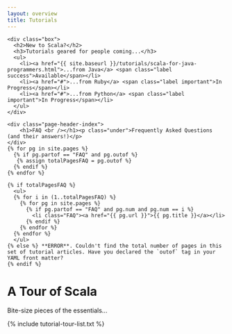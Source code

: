 ```yaml
---
layout: overview
title: Tutorials
---
```


<div class="span8">

	<div class="box">
      <h2>New to Scala?</h2>
      <h3>Tutorials geared for people coming...</h3>
	  <ul>
		<li><a href="{{ site.baseurl }}/tutorials/scala-for-java-programmers.html">...from Java</a> <span class="label success">Available</span></li>
		<li><a href="#">...from Ruby</a> <span class="label important">In Progress</span></li>
		<li><a href="#">...from Python</a> <span class="label important">In Progress</span></li>		
 	  </ul>
	</div>

	<div class="page-header-index">
	    <h1>FAQ <br /></h1><p class="under">Frequently Asked Questions (and their answers!)</p>
	</div>
	{% for pg in site.pages %}
	  {% if pg.partof == "FAQ" and pg.outof %}
	   {% assign totalPagesFAQ = pg.outof %}  
	  {% endif %}
	{% endfor %}

	{% if totalPagesFAQ %}
	  <ul>
	  {% for i in (1..totalPagesFAQ) %}
	    {% for pg in site.pages %}
	      {% if pg.partof == "FAQ" and pg.num and pg.num == i %}
	        <li class="FAQ"><a href="{{ pg.url }}">{{ pg.title }}</a></li>
	      {% endif %}
	    {% endfor %}
	  {% endfor %}
	  </ul>
	{% else %} **ERROR**. Couldn't find the total number of pages in this set of tutorial articles. Have you declared the `outof` tag in your YAML front matter?
	{% endif %}

</div>

<div class="span8">
  <div class="page-header-index">
    <h1>A Tour of Scala <br /></h1><p class="under">Bite-size pieces of the essentials...</p>
  </div>
  {% include tutorial-tour-list.txt %}
</div>

